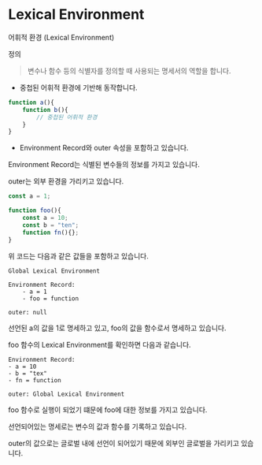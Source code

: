# Lexical Environment

어휘적 환경 (Lexical Environment)

정의
> 변수나 함수 등의 식별자를 정의할 때 사용되는 명세서의 역할을 합니다.

- 중첩된 어휘적 환경에 기반해 동작합니다.

```javascript
function a(){
    function b(){
        // 중첩된 어휘적 환경
    }
}
```

- Environment Record와 outer 속성을 포함하고 있습니다.

Environment Record는 식별된 변수들의 정보를 가지고 있습니다.

outer는 외부 환경을 가리키고 있습니다.

```JavaScript
const a = 1;

function foo(){
    const a = 10;
    const b = "ten";
    function fn(){};
}
```

위 코드는 다음과 같은 값들을 포함하고 있습니다.

```Plain Text
Global Lexical Environment

Environment Record:
    - a = 1
    - foo = function

outer: null
```

선언된 a의 값을 1로 명세하고 있고, foo의 값을 함수로서 명세하고 있습니다.

foo 함수의 Lexical Environment를 확인하면 다음과 같습니다.

```plain text
Environment Record:
- a = 10
- b = "tex"
- fn = function

outer: Global Lexical Environment
```

foo 함수로 실행이 되었기 떄문에 foo에 대한 정보를 가지고 있습니다.

선언되어있는 명세로는 변수의 값과 함수를 기록하고 있습니다.

outer의 값으로는 글로벌 내에 선언이 되어있기 때문에 외부인 글로벌을 가리키고 있습니다.
